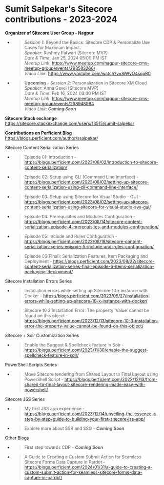 # Sumit Salpekar's Sitecore contributions - 2023-2024

**Organizer of Sitecore User Group - Nagpur**
- > _Session 1_: Beyond the Basics: Sitecore CDP & Personalize Use Cases for Maximum Impact.<br /> _Speaker_: Rashmy Patwari (Sitecore MVP) <br />_Date & Time_: Jan 25, 2024 05:00 PM IST<br />_Meetup Link_: https://www.meetup.com/nagpur-sitecore-cms-meetup-group/events/298583266/ <br />_Video Link_: https://www.youtube.com/watch?v=8iWvO4sqpB0
- > **Upcoming** - _Session 2_: Personalization in Sitecore XM Cloud<br /> _Speaker_: Anna Gevel (Sitecore MVP)<br />_Date & Time_: Feb 16, 2024 03:00 PM IST<br />_Meetup Link_: https://www.meetup.com/nagpur-sitecore-cms-meetup-group/events/298948984<br />_Video Link_: **_Coming Soon_**

**Sitecore Stack exchange**
https://sitecore.stackexchange.com/users/13515/sumit-salpekar

**Contributions on Perficient Blog**
https://blogs.perficient.com/author/ssalpekar/

Sitecore Content Serialization Series
- > Episode 01: Introduction - https://blogs.perficient.com/2023/08/02/introduction-to-sitecore-content-serialization/
- > Episode 02: Setup using CLI (Command Line Interface) - https://blogs.perficient.com/2023/08/02/setting-up-sitecore-content-serialization-using-cli-command-line-interface/
- > Episode 03: Setup using Sitecore for Visual Studio – GUI - https://blogs.perficient.com/2023/08/02/setting-up-sitecore-content-serialization-using-sitecore-for-visual-studio-svs-gui/
- > Episode 04: Prerequisites and Modules Configuration - https://blogs.perficient.com/2023/08/14/sitecore-content-serialization-episode-4-prerequisites-and-modules-configuration/ 
- > Episode 05: Include and Rules Configuration - https://blogs.perficient.com/2023/08/18/sitecore-content-serialization-series-episode-5-include-and-rules-configuration/
- > Episode 06(Final): Serialization Features, Item Packaging and Deployment - https://blogs.perficient.com/2023/08/22/sitecore-content-serialization-series-final-episode-6-items-serialization-packaging-deployment/

Sitecore Installation Errors Series
- > Installation errors while setting up Sitecore 10.x instance with Docker - https://blogs.perficient.com/2023/09/27/installation-errors-while-setting-up-sitecore-10-x-instance-with-docker/
- > Sitecore 10.3 Installation Error: The property ‘Value’ cannot be found on this object - https://blogs.perficient.com/2023/12/13/sitecore-10-3-installation-error-the-property-value-cannot-be-found-on-this-object/

Sitecore + Solr Customization Series
- > Enable the Suggest & Spellcheck feature in Solr - https://blogs.perficient.com/2023/11/30/enable-the-suggest-spellcheck-feature-in-solr/

PowerShell Scripts Series
- > Move Sitecore rendering from Shared Layout to Final Layout using PowerShell Script - https://blogs.perficient.com/2023/12/13/from-shared-to-final-layout-sitecore-rendering-made-easy-with-powershell/

Sitecore JSS Series
- > My first JSS app experience - https://blogs.perficient.com/2023/12/14/unveiling-the-essence-a-step-by-step-guide-to-building-your-first-sitecore-jss-app/
- > Explore more about SSR and SSG - **_Coming Soon_**

Other Blogs
- > First step towards CDP - **_Coming Soon_**
- > A Guide to Creating a Custom Submit Action for Seamless Sitecore Forms Data Capture in Pardot - https://blogs.perficient.com/2024/01/31/a-guide-to-creating-a-custom-submit-action-for-seamless-sitecore-forms-data-capture-in-pardot/
